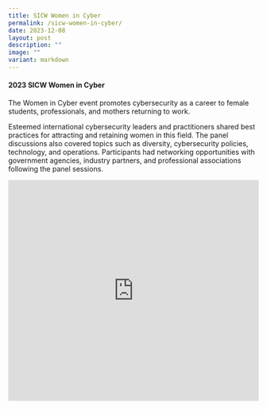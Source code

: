 ```yaml
---
title: SICW Women in Cyber
permalink: /sicw-women-in-cyber/
date: 2023-12-08
layout: post
description: ""
image: ""
variant: markdown
---
```

#### **2023 SICW Women in Cyber**

The Women in Cyber event promotes cybersecurity as a career to female students, professionals, and mothers returning to work. 

Esteemed international cybersecurity leaders and practitioners shared best practices for attracting and retaining women in this field. The panel discussions also covered topics such as diversity, cybersecurity policies, technology, and operations. Participants had networking opportunities with government agencies, industry partners, and professional associations following the panel sessions. 

<iframe allowfullscreen="" allow="accelerometer; autoplay; clipboard-write; encrypted-media; gyroscope; picture-in-picture; web-share" frameborder="0" title="YouTube video player" src="https://www.youtube.com/embed/mQJCpeuBD0s?si=QKxAPmlwesvdC5yK" width="100%" height="445"></iframe>